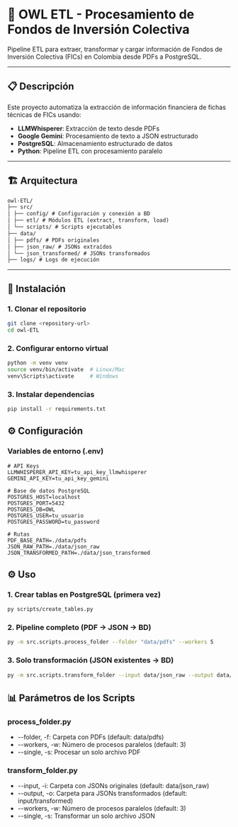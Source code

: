 # 🦉 OWL ETL - Procesamiento de Fondos de Inversión Colectiva

Pipeline ETL para extraer, transformar y cargar información de Fondos de Inversión Colectiva (FICs) en Colombia desde PDFs a PostgreSQL.

---

## 📋 Descripción
Este proyecto automatiza la extracción de información financiera de fichas técnicas de FICs usando:

- **LLMWhisperer**: Extracción de texto desde PDFs  
- **Google Gemini**: Procesamiento de texto a JSON estructurado  
- **PostgreSQL**: Almacenamiento estructurado de datos  
- **Python**: Pipeline ETL con procesamiento paralelo  

---

## 🏗️ Arquitectura
```txt
owl-ETL/
├── src/
│ ├── config/ # Configuración y conexión a BD
│ ├── etl/ # Módulos ETL (extract, transform, load)
│ └── scripts/ # Scripts ejecutables
├── data/
│ ├── pdfs/ # PDFs originales
│ ├── json_raw/ # JSONs extraídos
│ └── json_transformed/ # JSONs transformados
├── logs/ # Logs de ejecución
```

---

## 🚀 Instalación

### 1. Clonar el repositorio
```bash
git clone <repository-url>
cd owl-ETL
```

### 2. Configurar entorno virtual
```bash
python -m venv venv
source venv/bin/activate  # Linux/Mac
venv\Scripts\activate     # Windows
```

### 3. Instalar dependencias
```bash
pip install -r requirements.txt
```

## ⚙️ Configuración

### Variables de entorno (.env)
```env
# API Keys
LLMWHISPERER_API_KEY=tu_api_key_llmwhisperer
GEMINI_API_KEY=tu_api_key_gemini

# Base de datos PostgreSQL
POSTGRES_HOST=localhost
POSTGRES_PORT=5432
POSTGRES_DB=OWL
POSTGRES_USER=tu_usuario
POSTGRES_PASSWORD=tu_password

# Rutas
PDF_BASE_PATH=./data/pdfs
JSON_RAW_PATH=./data/json_raw
JSON_TRANSFORMED_PATH=./data/json_transformed
```

## ⚙️ Uso

### 1. Crear tablas en PostgreSQL (primera vez)
```bash
py scripts/create_tables.py
```

### 2. Pipeline completo (PDF → JSON → BD)
```bash
py -m src.scripts.process_folder --folder "data/pdfs" --workers 5
```

### 3. Solo transformación (JSON existentes → BD)
```bash
py -m src.scripts.transform_folder --input data/json_raw --output data/json_transformed --workers 5
```

## 📊 Parámetros de los Scripts
### process_folder.py
- --folder, -f: Carpeta con PDFs (default: data/pdfs)
- --workers, -w: Número de procesos paralelos (default: 3)
- --single, -s: Procesar un solo archivo PDF

### transform_folder.py
- --input, -i: Carpeta con JSONs originales (default: data/json_raw)
- --output, -o: Carpeta para JSONs transformados (default: input/transformed)
- --workers, -w: Número de procesos paralelos (default: 3)
- --single, -s: Transformar un solo archivo JSON